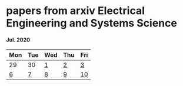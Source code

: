 # papers from arxiv Electrical Engineering and Systems Science


 #### Jul. 2020
| Mon                           | Tue                           | Wed                           | Thu                           | Fri                           |
| ----------------------------- | ----------------------------- | ----------------------------- | ----------------------------- | ----------------------------- |
29 | 30 | [1](2020/202007/20200701.md) | [2](2020/202007/20200702.md) | [3](2020/202007/20200703.md) |
[6](2020/202007/20200706.md) | [7](2020/202007/20200707.md) | [8](2020/202007/20200708.md) | [9](2020/202007/20200709.md) | [10](2020/202007/20200710.md)  
